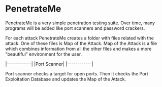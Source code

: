 PenetrateMe
===========

PenetrateMe is a very simple penetration testing suite. Over time, many programs will be added like port scanners and password crackers.

For each attack PenetrateMe creates a folder with files related with the attack. One of these files is Map of the Attack. Map of the Attack
is a file which combines information from all the other files and makes a more "beautiful" environment for the user.


|------------|
|Port Scanner|
|------------|

Port scanner checks a target for open ports. Then it checks the Port Exploitation Database and updates the Map of the Attack. 